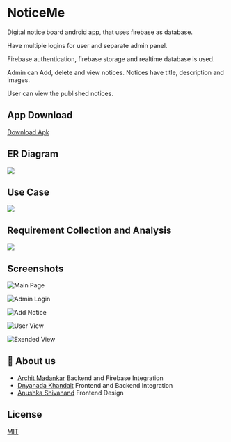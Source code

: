 
# NoticeMe

Digital notice board android app, that uses firebase as database.

Have multiple logins for user and separate admin panel.

Firebase authentication, firebase storage and realtime database is used.

Admin can Add, delete and view notices. Notices have title, description and images.

User can view the published notices.



## App Download

[Download Apk](https://github.com/Carfreak30/notice-app-firebase/releases/download/Release/app-release.apk)
## ER Diagram

![](https://github.com/Carfreak30/notice-app-firebase/blob/main/.idea/NoticeMe-1.png?raw=true)


## Use Case
![](https://github.com/Carfreak30/notice-app-firebase/blob/main/.idea/Use%20Case%20(2).png?raw=true)

## Requirement Collection and Analysis

![](https://github.com/Carfreak30/notice-app-firebase/blob/main/.idea/Blank.diagram-1.png?raw=true)
## Screenshots

![Main Page](https://user-images.githubusercontent.com/115229534/205483743-6c326f92-7d22-4522-8c81-088a25c34a4a.jpg)

![Admin Login](https://user-images.githubusercontent.com/115229534/205483752-89a771fa-edaa-4f5a-82f0-ce0a101d64a8.jpg)

![Add Notice](https://user-images.githubusercontent.com/115229534/205483788-ac1a0e16-9afa-4eed-aabd-dbc1df35f31f.jpg)

![User View](https://user-images.githubusercontent.com/115229534/205483801-68d7c87d-ac7b-4e56-bbfc-420caf8149f2.jpg)

![Exended View](https://user-images.githubusercontent.com/115229534/205483822-b228b13d-7b9d-4c68-85ad-9e7693702c0e.jpg)


## 🚀 About us
* [Archit Madankar](https://github.com/architmadankar/) Backend and Firebase Integration
* [Dnyanada Khandait](https://github.com/saik20012/) Frontend and Backend Integration
* [Anushka Shivanand](https://github.com/Carfreak30/) Frontend Design


## License

[MIT](https://choosealicense.com/licenses/mit/)

